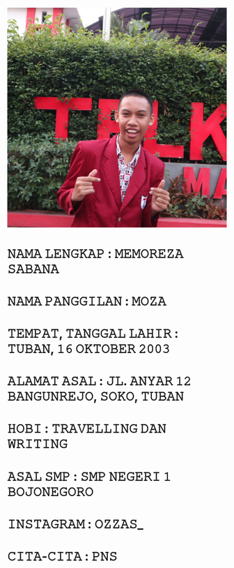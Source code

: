 ![ALT TEXT](https://github.com/memorezasabana/Perkenalan/blob/master/20191010170855_IMG_0360.JPG.jpeg)
# 𝙽𝙰𝙼𝙰 𝙻𝙴𝙽𝙶𝙺𝙰𝙿 : 𝙼𝙴𝙼𝙾𝚁𝙴𝚉𝙰 𝚂𝙰𝙱𝙰𝙽𝙰 
# 𝙽𝙰𝙼𝙰 𝙿𝙰𝙽𝙶𝙶𝙸𝙻𝙰𝙽 : 𝙼𝙾𝚉𝙰 
# 𝚃𝙴𝙼𝙿𝙰𝚃, 𝚃𝙰𝙽𝙶𝙶𝙰𝙻 𝙻𝙰𝙷𝙸𝚁 : 𝚃𝚄𝙱𝙰𝙽, 𝟷𝟼 𝙾𝙺𝚃𝙾𝙱𝙴𝚁 𝟸𝟶𝟶𝟹 
# 𝙰𝙻𝙰𝙼𝙰𝚃 𝙰𝚂𝙰𝙻 : 𝙹𝙻. 𝙰𝙽𝚈𝙰𝚁 𝟷𝟸 𝙱𝙰𝙽𝙶𝚄𝙽𝚁𝙴𝙹𝙾, 𝚂𝙾𝙺𝙾, 𝚃𝚄𝙱𝙰𝙽 
# 𝙷𝙾𝙱𝙸 : 𝚃𝚁𝙰𝚅𝙴𝙻𝙻𝙸𝙽𝙶 𝙳𝙰𝙽 𝚆𝚁𝙸𝚃𝙸𝙽𝙶
# 𝙰𝚂𝙰𝙻 𝚂𝙼𝙿 : 𝚂𝙼𝙿 𝙽𝙴𝙶𝙴𝚁𝙸 𝟷 𝙱𝙾𝙹𝙾𝙽𝙴𝙶𝙾𝚁𝙾
# 𝙸𝙽𝚂𝚃𝙰𝙶𝚁𝙰𝙼 : 𝙾𝚉𝚉𝙰𝚂_
# 𝙲𝙸𝚃𝙰-𝙲𝙸𝚃𝙰 : 𝙿𝙽𝚂

